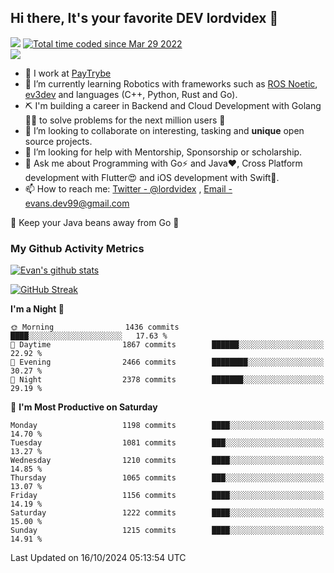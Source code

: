 ## Hi there, It's your favorite DEV lordvidex 👋
<img src="https://komarev.com/ghpvc/?username=lordvidex&label=Views&color=blue&style=plastic" /> <a href="https://wakatime.com/@0e56db35-d16b-410a-acc0-4085055304bf"><img src="https://wakatime.com/badge/user/0e56db35-d16b-410a-acc0-4085055304bf.svg" alt="Total time coded since Mar 29 2022" /></a>  
![](https://github-profile-trophy.vercel.app/?username=lordvidex)
- 🔭 I work at [PayTrybe](https://www.paytrybe.com)
- 🌱 I’m currently learning Robotics with frameworks such as [ROS Noetic](ros.org), [ev3dev](www.ev3dev.org) and languages (C++, Python, Rust and Go).
- ⛏️ I'm building a career in Backend and Cloud Development with Golang 🧙🏼 to solve problems for the next million users 🤌
- 👯 I’m looking to collaborate on interesting, tasking and **unique** open source projects.
- 🤔 I’m looking for help with Mentorship, Sponsorship or scholarship.
- 💬 Ask me about Programming with Go⚡️ and Java❤️, Cross Platform development with Flutter😍 and iOS development with Swift🚀.
- 📫 How to reach me: [Twitter - @lordvidex](https://twitter.com/lordvidex) , [Email - evans.dev99@gmail.com](mailto:evans.dev99@gmail.com?body=Hello%20Evans,)
  
    
🎤 Keep your Java beans away from Go 🌚
  
  
### My Github Activity Metrics
<div>
<!-- <a href="https://github.com/lordvidex">
  <img src="https://github-readme-stats.vercel.app/api/top-langs/?username=lordvidex&theme=light" />
</a>    -->
<!-- [![Top Langs](https://github-readme-stats.vercel.app/api/top-langs/?username=lordvidex)](https://github.com/lordvidex/)  -->
<a href="https://github.com/lordvidex">
 <img src="https://github-readme-stats.vercel.app/api?username=lordvidex&show_icons=true&theme=light&line_height=27" alt="Evan's github stats"/>
</a>
</div>

[![GitHub Streak](https://github-readme-streak-stats.herokuapp.com?user=lordvidex&theme=github-dark&hide_border=true)](https://git.io/streak-stats)

<!--
  <a href="https://github.com/iampawan/FlutterExampleApps">
    <img align="center" src="https://github-readme-stats.vercel.app/api/pin/?username=iampawan&repo=FlutterExampleApps&theme=light" />

  </a>
  <a href="https://github.com/iampawan/VelocityX">
   <img align="center" src="https://github-readme-stats.vercel.app/api/pin/?username=iampawan&repo=VelocityX&theme=light" />
  </a>
-->
<!--START_SECTION:waka-->
**I'm a Night 🦉** 

```text
🌞 Morning                1436 commits        ████░░░░░░░░░░░░░░░░░░░░░   17.63 % 
🌆 Daytime                1867 commits        ██████░░░░░░░░░░░░░░░░░░░   22.92 % 
🌃 Evening                2466 commits        ████████░░░░░░░░░░░░░░░░░   30.27 % 
🌙 Night                  2378 commits        ███████░░░░░░░░░░░░░░░░░░   29.19 % 
```
📅 **I'm Most Productive on Saturday** 

```text
Monday                   1198 commits        ████░░░░░░░░░░░░░░░░░░░░░   14.70 % 
Tuesday                  1081 commits        ███░░░░░░░░░░░░░░░░░░░░░░   13.27 % 
Wednesday                1210 commits        ████░░░░░░░░░░░░░░░░░░░░░   14.85 % 
Thursday                 1065 commits        ███░░░░░░░░░░░░░░░░░░░░░░   13.07 % 
Friday                   1156 commits        ████░░░░░░░░░░░░░░░░░░░░░   14.19 % 
Saturday                 1222 commits        ████░░░░░░░░░░░░░░░░░░░░░   15.00 % 
Sunday                   1215 commits        ████░░░░░░░░░░░░░░░░░░░░░   14.91 % 
```



 Last Updated on 16/10/2024 05:13:54 UTC
<!--END_SECTION:waka-->
